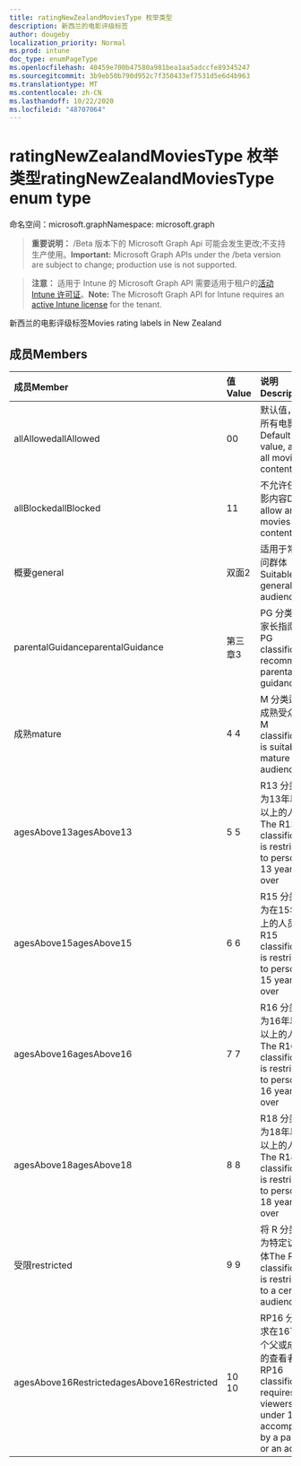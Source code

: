 ```yaml
---
title: ratingNewZealandMoviesType 枚举类型
description: 新西兰的电影评级标签
author: dougeby
localization_priority: Normal
ms.prod: intune
doc_type: enumPageType
ms.openlocfilehash: 40459e700b47580a981bea1aa5adccfe89345247
ms.sourcegitcommit: 3b9eb50b790d952c7f350433ef7531d5e6d4b963
ms.translationtype: MT
ms.contentlocale: zh-CN
ms.lasthandoff: 10/22/2020
ms.locfileid: "48707064"
---
```

# <a name="ratingnewzealandmoviestype-enum-type"></a><span data-ttu-id="3209a-103">ratingNewZealandMoviesType 枚举类型</span><span class="sxs-lookup"><span data-stu-id="3209a-103">ratingNewZealandMoviesType enum type</span></span>

<span data-ttu-id="3209a-104">命名空间：microsoft.graph</span><span class="sxs-lookup"><span data-stu-id="3209a-104">Namespace: microsoft.graph</span></span>

> <span data-ttu-id="3209a-105">**重要说明：** /Beta 版本下的 Microsoft Graph Api 可能会发生更改;不支持生产使用。</span><span class="sxs-lookup"><span data-stu-id="3209a-105">**Important:** Microsoft Graph APIs under the /beta version are subject to change; production use is not supported.</span></span>

> <span data-ttu-id="3209a-106">**注意：** 适用于 Intune 的 Microsoft Graph API 需要适用于租户的[活动 Intune 许可证](https://go.microsoft.com/fwlink/?linkid=839381)。</span><span class="sxs-lookup"><span data-stu-id="3209a-106">**Note:** The Microsoft Graph API for Intune requires an [active Intune license](https://go.microsoft.com/fwlink/?linkid=839381) for the tenant.</span></span>

<span data-ttu-id="3209a-107">新西兰的电影评级标签</span><span class="sxs-lookup"><span data-stu-id="3209a-107">Movies rating labels in New Zealand</span></span>

## <a name="members"></a><span data-ttu-id="3209a-108">成员</span><span class="sxs-lookup"><span data-stu-id="3209a-108">Members</span></span>
|<span data-ttu-id="3209a-109">成员</span><span class="sxs-lookup"><span data-stu-id="3209a-109">Member</span></span>|<span data-ttu-id="3209a-110">值</span><span class="sxs-lookup"><span data-stu-id="3209a-110">Value</span></span>|<span data-ttu-id="3209a-111">说明</span><span class="sxs-lookup"><span data-stu-id="3209a-111">Description</span></span>|
|:---|:---|:---|
|<span data-ttu-id="3209a-112">allAllowed</span><span class="sxs-lookup"><span data-stu-id="3209a-112">allAllowed</span></span>|<span data-ttu-id="3209a-113">0</span><span class="sxs-lookup"><span data-stu-id="3209a-113">0</span></span>|<span data-ttu-id="3209a-114">默认值，允许所有电影内容</span><span class="sxs-lookup"><span data-stu-id="3209a-114">Default value, allow all movies content</span></span>|
|<span data-ttu-id="3209a-115">allBlocked</span><span class="sxs-lookup"><span data-stu-id="3209a-115">allBlocked</span></span>|<span data-ttu-id="3209a-116">1</span><span class="sxs-lookup"><span data-stu-id="3209a-116">1</span></span>|<span data-ttu-id="3209a-117">不允许任何电影内容</span><span class="sxs-lookup"><span data-stu-id="3209a-117">Do not allow any movies content</span></span>|
|<span data-ttu-id="3209a-118">概要</span><span class="sxs-lookup"><span data-stu-id="3209a-118">general</span></span>|<span data-ttu-id="3209a-119">双面</span><span class="sxs-lookup"><span data-stu-id="3209a-119">2</span></span>|<span data-ttu-id="3209a-120">适用于常规访问群体</span><span class="sxs-lookup"><span data-stu-id="3209a-120">Suitable for general audience</span></span>|
|<span data-ttu-id="3209a-121">parentalGuidance</span><span class="sxs-lookup"><span data-stu-id="3209a-121">parentalGuidance</span></span>|<span data-ttu-id="3209a-122">第三章</span><span class="sxs-lookup"><span data-stu-id="3209a-122">3</span></span>|<span data-ttu-id="3209a-123">PG 分类建议家长指南</span><span class="sxs-lookup"><span data-stu-id="3209a-123">The PG classification recommends parental guidance</span></span>|
|<span data-ttu-id="3209a-124">成熟</span><span class="sxs-lookup"><span data-stu-id="3209a-124">mature</span></span>|<span data-ttu-id="3209a-125">4 </span><span class="sxs-lookup"><span data-stu-id="3209a-125">4</span></span>|<span data-ttu-id="3209a-126">M 分类适用于成熟受众</span><span class="sxs-lookup"><span data-stu-id="3209a-126">The M classification is suitable for mature audience</span></span>|
|<span data-ttu-id="3209a-127">agesAbove13</span><span class="sxs-lookup"><span data-stu-id="3209a-127">agesAbove13</span></span>|<span data-ttu-id="3209a-128">5 </span><span class="sxs-lookup"><span data-stu-id="3209a-128">5</span></span>|<span data-ttu-id="3209a-129">R13 分类限制为13年以上及以上的人员</span><span class="sxs-lookup"><span data-stu-id="3209a-129">The R13 classification is restricted to persons 13 years and over</span></span>|
|<span data-ttu-id="3209a-130">agesAbove15</span><span class="sxs-lookup"><span data-stu-id="3209a-130">agesAbove15</span></span>|<span data-ttu-id="3209a-131">6 </span><span class="sxs-lookup"><span data-stu-id="3209a-131">6</span></span>|<span data-ttu-id="3209a-132">R15 分类限制为在15年和以上的人员</span><span class="sxs-lookup"><span data-stu-id="3209a-132">The R15 classification is restricted to persons 15 years and over</span></span>|
|<span data-ttu-id="3209a-133">agesAbove16</span><span class="sxs-lookup"><span data-stu-id="3209a-133">agesAbove16</span></span>|<span data-ttu-id="3209a-134">7 </span><span class="sxs-lookup"><span data-stu-id="3209a-134">7</span></span>|<span data-ttu-id="3209a-135">R16 分类限制为16年以上及以上的人员</span><span class="sxs-lookup"><span data-stu-id="3209a-135">The R16 classification is restricted to persons 16 years and over</span></span>|
|<span data-ttu-id="3209a-136">agesAbove18</span><span class="sxs-lookup"><span data-stu-id="3209a-136">agesAbove18</span></span>|<span data-ttu-id="3209a-137">8 </span><span class="sxs-lookup"><span data-stu-id="3209a-137">8</span></span>|<span data-ttu-id="3209a-138">R18 分类限制为18年以上及以上的人员</span><span class="sxs-lookup"><span data-stu-id="3209a-138">The R18 classification is restricted to persons 18 years and over</span></span>|
|<span data-ttu-id="3209a-139">受限</span><span class="sxs-lookup"><span data-stu-id="3209a-139">restricted</span></span>|<span data-ttu-id="3209a-140">9 </span><span class="sxs-lookup"><span data-stu-id="3209a-140">9</span></span>|<span data-ttu-id="3209a-141">将 R 分类限制为特定访问群体</span><span class="sxs-lookup"><span data-stu-id="3209a-141">The R classification is restricted to a certain audience</span></span>|
|<span data-ttu-id="3209a-142">agesAbove16Restricted</span><span class="sxs-lookup"><span data-stu-id="3209a-142">agesAbove16Restricted</span></span>|<span data-ttu-id="3209a-143">10  </span><span class="sxs-lookup"><span data-stu-id="3209a-143">10</span></span>|<span data-ttu-id="3209a-144">RP16 分类要求在16下有一个父或成年人的查看者</span><span class="sxs-lookup"><span data-stu-id="3209a-144">The RP16 classification requires viewers under 16 accompanied by a parent or an adult</span></span>|





